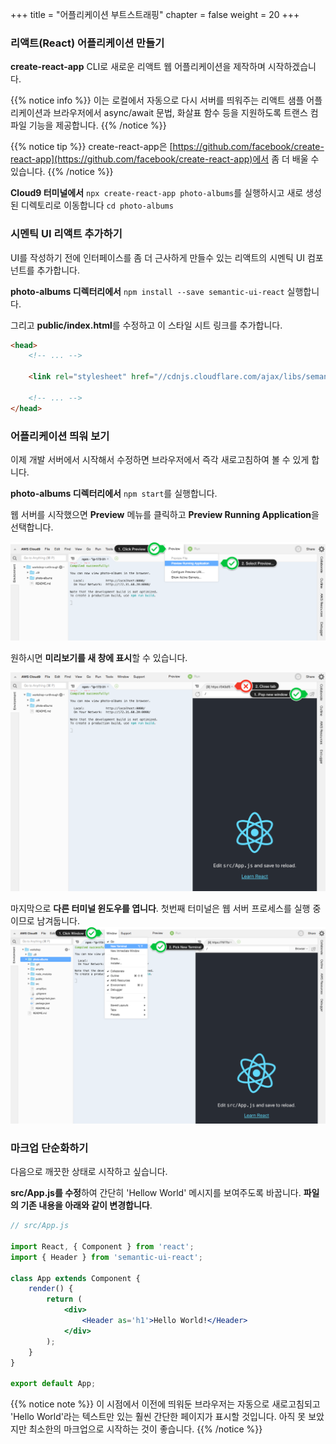 +++
title = "어플리케이션 부트스트래핑"
chapter = false
weight = 20
+++

### 리액트(React) 어플리케이션 만들기
**create-react-app** CLI로 새로운 리액트 웹 어플리케이션을 제작하며 시작하겠습니다.

{{% notice info %}}
이는 로컬에서 자동으로 다시 서버를 띄워주는 리액트 샘플 어플리케이션과 브라우저에서 async/await 문법, 화살표 함수 등을 지원하도록 트랜스 컴파일 기능을 제공합니다.
{{% /notice %}}

{{% notice tip %}}
create-react-app은 [https://github.com/facebook/create-react-app](https://github.com/facebook/create-react-app)에서 좀 더 배울 수 있습니다.
{{% /notice %}}

**Cloud9 터미널에서** `npx create-react-app photo-albums`를 실행하시고 새로 생성된 디렉토리로 이동합니다 `cd photo-albums`


### 시멘틱 UI 리액트 추가하기

UI를 작성하기 전에 인터페이스를 좀 더 근사하게 만들수 있는 리액트의 시멘틱 UI 컴포넌트를 추가합니다.

**photo-albums 디렉터리에서** `npm install --save semantic-ui-react` 실행합니다.

그리고 **public/index.html**를 수정하고 이 스타일 시트 링크를 추가합니다.

```html
<head>
    <!-- ... --> 

    <link rel="stylesheet" href="//cdnjs.cloudflare.com/ajax/libs/semantic-ui/2.3.3/semantic.min.css"></link>

    <!-- ... --> 
</head>
```

### 어플리케이션 띄워 보기
이제 개발 서버에서 시작해서 수정하면 브라우저에서 즉각 새로고침하여 볼 수 있게 합니다.

**photo-albums 디렉터리에서** `npm start`를 실행합니다.

웹 서버를 시작했으면 **Preview** 메뉴를 클릭하고 **Preview Running Application**을 선택합니다.

![preview running application](/images/preview_running_application.png)

원하시면 **미리보기를 새 창에 표시**할 수 있습니다.

![pop app to new window](/images/pop_browser_new_window.png)

마지막으로 **다른 터미널 윈도우를 엽니다**. 첫번째 터미널은 웹 서버 프로세스를 실행 중이므로 남겨둡니다.
![new terminal](/images/c9_new_terminal.png)

### 마크업 단순화하기

다음으로 깨끗한 상태로 시작하고 싶습니다.

**src/App.js를 수정**하여 간단히 'Hellow World' 메시지를 보여주도록 바꿉니다. **파일의 기존 내용을 아래와 같이 변경합니다**.

```jsx
// src/App.js

import React, { Component } from 'react';
import { Header } from 'semantic-ui-react';

class App extends Component { 
    render() { 
        return (
            <div>
                <Header as='h1'>Hello World!</Header>
            </div>
        );
    }
}

export default App;
```

{{% notice note %}}
이 시점에서 이전에 띄워둔 브라우저는 자동으로 새로고침되고 'Hello World'라는 텍스트만 있는 훨씬 간단한 페이지가 표시할 것입니다. 아직 못 보았지만 최소한의 마크업으로 시작하는 것이 좋습니다.
{{% /notice %}}